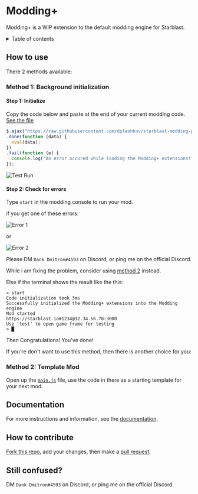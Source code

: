 # Modding+

Modding+ is a WIP extension to the default modding engine for Starblast. 

<details>
  <summary markdown="span">Table of contents</summary>
     
  **[How to use](#how-to-use)**
  
  <details>
    <summary markdown="span">Contents</summary>
 
   * **[Method 1: Background initialization](#method-1-background-initialization)**
    
   * **[Method 2: Template Mod](#method-2-template-mod)**
   
  </details>
  
  **[Documentation](#documentation)**
  
  **[How to contribute](#how-to-contribute)**
  
  **[Still confused?](#still-confused)**
</details>

## How to use

There 2 methods available:

### Method 1: Background initialization

#### Step 1: Initialize

Copy the code below and paste at the end of your current modding code. [See the file](/init.js)
```js
$.ajax("https://raw.githubusercontent.com/dpleshkov/starblast-modding-plus/master/config.js")
.done(function (data) {
  eval(data);
})
.fail(function (e) {
  console.log("An error occured while loading the Modding+ extensions!");
});
```
![Test Run](https://raw.githubusercontent.com/Bhpsngum/img-src/master/TestRunModdingPlus.PNG)
#### Step 2: Check for errors

Type `start` in the modding console to run your mod.

if you get one of these errors:

![Error 1](https://raw.githubusercontent.com/Bhpsngum/img-src/master/ModdingPlusError1.PNG)

or

![Error 2](https://raw.githubusercontent.com/Bhpsngum/img-src/master/ModdingPlusError2.PNG)

Please DM `Dank Dmitron#4593` on Discord, or ping me on the official Discord.

While i am fixing the problem, consider using [method 2](#method-2-template-mod) instead.

Else if the terminal shows the result like the this:
```
> start
Code initialization took 3ms
Successfully initialized the Modding+ extensions into the Modding engine
Mod started
https://starblast.io#1234@12.34.56.78:3000
Use 'test' to open game frame for testing
> █
```

Then Congratulations! You've done!

If you're don't want to use this method, then there is another choice for you:

### Method 2: Template Mod

Open up the [`main.js`](/main.js) file, use the code in there as a starting template for your next mod.

## Documentation

For more instructions and information, see the [documentation](/docs.md).

## How to contribute

[Fork this repo](https://github.com/dpleshkov/starblast-modding-plus/fork), add your changes, then make a [pull request](https://github.com/dpleshkov/starblast-modding-plus/pulls).


## Still confused?

DM `Dank Dmitron#4593` on Discord, or ping me on the official Discord.
